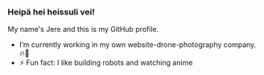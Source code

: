 ### Heipä hei heissuli vei!

My name's Jere and this is my GitHub profile.

- I’m currently working in my own website-drone-photography company.🔥💯
- ⚡ Fun fact: I like building robots and watching anime

<!--
If you want to see more, visit my portfolio (once it's finished) and YouTube channel.
-->
